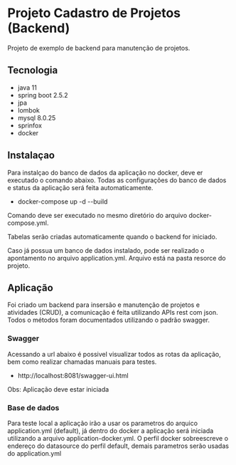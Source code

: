 # Projeto Cadastro de Projetos (Backend)
Projeto de exemplo de backend para manutenção de projetos.
## Tecnologia
* java 11
* spring boot 2.5.2
* jpa
* lombok
* mysql 8.0.25
* sprinfox
* docker
## Instalaçao
Para instalçao do banco de dados da aplicação no docker, deve er executado o comando abaixo.
Todas as configurações do banco de dados e status da aplicação será feita automaticamente.
* docker-compose up -d --build

Comando deve ser executado no mesmo diretório do arquivo docker-compose.yml.

Tabelas serão criadas automaticamente quando o backend for iniciado.

Caso já possua um banco de dados instalado, pode ser realizado o apontamento no arquivo
application.yml. Arquivo está na pasta resorce do projeto.
## Aplicação
Foi criado um backend para insersão e manutenção de projetos e atividades (CRUD), a comunicação
é feita utilizando APIs rest com json. Todos o métodos foram documentados utilizando o padrão
swagger.
### Swagger
Acessando a url abaixo é possivel visualizar todos as rotas da aplicação, bem como realizar
chamadas manuais para testes.
* http://localhost:8081/swagger-ui.html

Obs: Aplicação deve estar iniciada

### Base de dados
Para teste local a aplicação irão a usar os parametros do arquico application.yml (default),
já dentro do docker a aplicação será iniciada utilizando a arquivo application-docker.yml.
O perfil docker sobreescreve o endereço do datasource do perfil default, demais parametros serão
usadas do application.yml
   